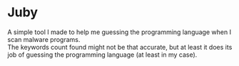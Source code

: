 <h1>Juby</h1>
<p>A simple tool I made to help me guessing the programming language when I scan malware programs.<br>
The keywords count found might not be that accurate, but at least it does its job of guessing the programming language (at least in my case).</p>
